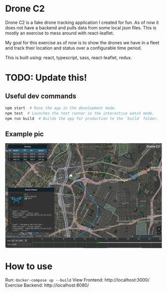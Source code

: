 # Drone C2

Drone C2 is a fake drone tracking application I created for fun. As of now it
does not have a backend and pulls data from some local json files. This is mostly
an exercise to mess around with react-leaflet.

My goal for this exercise as of now is to show the drones we have in a fleet
and track their location and status over a configurable time period.

This is built using: react, typescript, sass, react-leaflet, redux.

# TODO: Update this!

## Useful dev commands

```sh
npm start  # Runs the app in the development mode.
npm test  # Launches the test runner in the interactive watch mode.
npm run build  # Builds the app for production to the `build` folder.
```

## Example pic

![Example pic](./example_pic.jpg)

# How to use

Run: `docker-compose up --build`
View Frontend: http://localhost:3000/
Exercise Backend: http://localhost:8080/
